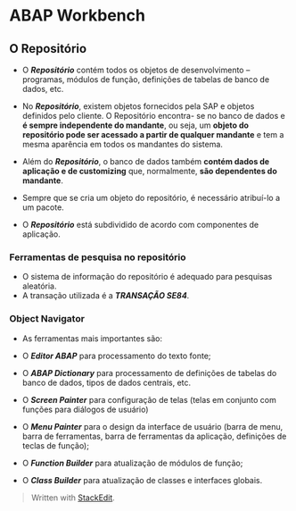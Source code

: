 # ABAP Workbench

## O Repositório

- O ___Repositório___ contém todos os objetos de desenvolvimento – programas, módulos de função, definições de tabelas de banco de dados, etc. 

- No ___Repositório___, existem objetos fornecidos pela SAP e objetos definidos pelo cliente. O Repositório encontra- se no banco de dados e **é sempre independente do mandante**, ou seja, um **objeto do repositório pode ser acessado a partir de qualquer mandante** e tem a mesma aparência em todos os mandantes do sistema.

- Além do ___Repositório___, o banco de dados também **contém dados de aplicação e de customizing** que, normalmente, **são dependentes do mandante**.

- Sempre que se cria um objeto do repositório, é necessário atribuí-lo a um pacote.

- O ___Repositório___ está subdividido de acordo com componentes de aplicação.

### Ferramentas de pesquisa no repositório
- O sistema de informação do repositório é adequado para pesquisas aleatória.
-  A transação utilizada é a ***TRANSAÇÃO SE84***.

### Object Navigator

- As ferramentas mais importantes são:

- O ***Editor ABAP*** para processamento do texto fonte;

- O ***ABAP Dictionary*** para processamento de definições de tabelas do banco de dados, tipos de dados centrais, etc.

- O ***Screen Painter*** para configuração de telas (telas em conjunto com funções para diálogos de usuário)

- O ***Menu Painter*** para o design da interface de usuário (barra de menu, barra de ferramentas, barra de ferramentas da aplicação, definições de teclas de função);
    
- O ***Function Builder*** para atualização de módulos de função;

- O ***Class Builder*** para atualização de classes e interfaces globais.







> Written with [StackEdit](https://stackedit.io/).
<!--stackedit_data:
eyJoaXN0b3J5IjpbMTE2MTY4ODQyOSwtMTQ2ODk0MTI1MSwxNj
kwMTE5OTE1LC00MzY5NDYzOTIsLTE2Mjg2NzI0NDAsLTE4MDY0
MzU0NjNdfQ==
-->